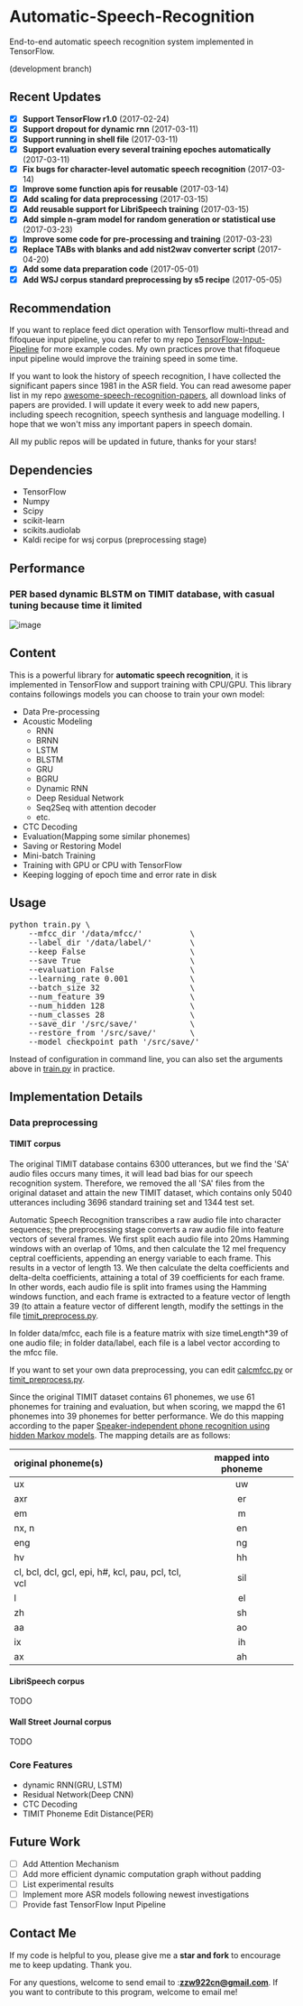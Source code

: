 # Automatic-Speech-Recognition
End-to-end automatic speech recognition system implemented in TensorFlow.

(development branch)

## Recent Updates
- [x] **Support TensorFlow r1.0** (2017-02-24)
- [x] **Support dropout for dynamic rnn** (2017-03-11)
- [x] **Support running in shell file** (2017-03-11)
- [x] **Support evaluation every several training epoches automatically** (2017-03-11)
- [x] **Fix bugs for character-level automatic speech recognition** (2017-03-14)
- [x] **Improve some function apis for reusable** (2017-03-14)
- [x] **Add scaling for data preprocessing** (2017-03-15)
- [x] **Add reusable support for LibriSpeech training** (2017-03-15)
- [x] **Add simple n-gram model for random generation or statistical use** (2017-03-23)
- [x] **Improve some code for pre-processing and training** (2017-03-23)
- [x] **Replace TABs with blanks and add nist2wav converter script** (2017-04-20)
- [x] **Add some data preparation code** (2017-05-01)
- [x] **Add WSJ corpus standard preprocessing by s5 recipe** (2017-05-05)

## Recommendation
If you want to replace feed dict operation with Tensorflow multi-thread and fifoqueue input pipeline, you can refer to my repo [TensorFlow-Input-Pipeline](https://github.com/zzw922cn/TensorFlow-Input-Pipeline) for more example codes. My own practices prove that fifoqueue input pipeline would improve the training speed in some time.

If you want to look the history of speech recognition, I have collected the significant papers since 1981 in the ASR field. You can read awesome paper list in my repo [awesome-speech-recognition-papers](https://github.com/zzw922cn/awesome-speech-recognition-papers), all download links of papers are provided. I will update it every week to add new papers, including speech recognition, speech synthesis and language modelling. I hope that we won't miss any important papers in speech domain.

All my public repos will be updated in future, thanks for your stars!

## Dependencies
- TensorFlow
- Numpy
- Scipy
- scikit-learn
- scikits.audiolab
- Kaldi recipe for wsj corpus (preprocessing stage)

## Performance
### PER based dynamic BLSTM on TIMIT database, with casual tuning because time it limited
![image](https://github.com/zzw922cn/Automatic_Speech_Recognition/blob/master/PER.png)

## Content
This is a powerful library for **automatic speech recognition**, it is implemented in TensorFlow and support training with CPU/GPU. This library contains followings models you can choose to train your own model:
* Data Pre-processing
* Acoustic Modeling
  * RNN
  * BRNN
  * LSTM
  * BLSTM
  * GRU
  * BGRU
  * Dynamic RNN
  * Deep Residual Network
  * Seq2Seq with attention decoder
  * etc.
* CTC Decoding
* Evaluation(Mapping some similar phonemes)  
* Saving or Restoring Model
* Mini-batch Training
* Training with GPU or CPU with TensorFlow
* Keeping logging of epoch time and error rate in disk

## Usage
<pre>
python train.py \
	--mfcc_dir '/data/mfcc/'          \
	--label_dir '/data/label/'        \
	--keep False                      \
	--save True                       \
	--evaluation False                \
	--learning_rate 0.001             \
	--batch_size 32                   \
	--num_feature 39                  \
	--num_hidden 128                  \
	--num_classes 28                  \
	--save_dir '/src/save/'           \
	--restore_from '/src/save/'       \
	--model_checkpoint_path '/src/save/'
</pre>
Instead of configuration in command line, you can also set the arguments above in [train.py](src/train.py) in practice.

## Implementation Details

### Data preprocessing

#### TIMIT corpus

The original TIMIT database contains 6300 utterances, but we find the 'SA' audio files occurs many times, it will lead bad bias for our speech recognition system. Therefore, we removed the all 'SA' files from the original dataset and attain the new TIMIT dataset, which contains only 5040 utterances including 3696 standard training set and 1344 test set.

Automatic Speech Recognition transcribes a raw audio file into character sequences; the preprocessing stage converts a raw audio file into feature vectors of several frames. We first split each audio file into 20ms Hamming windows with an overlap of 10ms, and then calculate the 12 mel frequency ceptral coefficients, appending an energy variable to each frame. This results in a vector of length 13. We then calculate the delta coefficients and delta-delta coefficients, attaining a total of 39 coefficients for each frame. In other words, each audio file is split into frames using the Hamming windows function, and each frame is extracted to a feature vector of length 39 (to attain a feature vector of different length, modify the settings in the file [timit\_preprocess.py](https://github.com/zzw922cn/Automatic-Speech-Recognition/blob/master/src/feature/timit_preprocess.py).

In folder data/mfcc, each file is a feature matrix with size timeLength\*39 of one audio file; in folder data/label, each file is a label vector according to the mfcc file.

If you want to set your own data preprocessing, you can edit [calcmfcc.py](https://github.com/zzw922cn/Automatic-Speech-Recognition/blob/master/src/feature/calcmfcc.py) or [timit\_preprocess.py](https://github.com/zzw922cn/Automatic-Speech-Recognition/blob/master/src/feature/timit_preprocess.py).

Since the original TIMIT dataset contains 61 phonemes, we use 61 phonemes for training and evaluation, but when scoring, we mappd the 61 phonemes into 39 phonemes for better performance. We do this mapping according to the paper [Speaker-independent phone recognition using hidden Markov models](http://repository.cmu.edu/cgi/viewcontent.cgi?article=2768&context=compsci). The mapping details are as follows:

| original phoneme(s) | mapped into phoneme |
| :------------------  | :-------------------: |
| ux | uw |
| axr | er |
| em | m |
| nx, n  | en |
| eng | ng |
| hv | hh |
| cl, bcl, dcl, gcl, epi, h#, kcl, pau, pcl, tcl, vcl | sil |
| l | el |
| zh | sh |
| aa | ao |
| ix | ih |
| ax | ah | 
 

#### LibriSpeech corpus

TODO

#### Wall Street Journal corpus

TODO

### Core Features
+ dynamic RNN(GRU, LSTM)
+ Residual Network(Deep CNN)
+ CTC Decoding
+ TIMIT Phoneme Edit Distance(PER)

## Future Work
- [ ] Add Attention Mechanism
- [ ] Add more efficient dynamic computation graph without padding
- [ ] List experimental results 
- [ ] Implement more ASR models following newest investigations 
- [ ] Provide fast TensorFlow Input Pipeline 

## Contact Me
If my code is helpful to you, please give me a **star and fork** to encourage me to keep updating. Thank you.

For any questions, welcome to send email to :**zzw922cn@gmail.com**. If you want to contribute to this program, welcome to email me!

